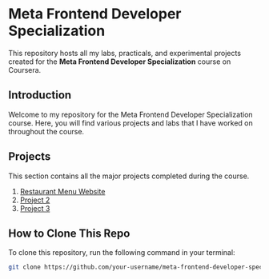 # Meta Frontend Developer Specialization

This repository hosts all my labs, practicals, and experimental projects created for the **Meta Frontend Developer Specialization** course on Coursera.

## Introduction

Welcome to my repository for the Meta Frontend Developer Specialization course. Here, you will find various projects and labs that I have worked on throughout the course.

## Projects

This section contains all the major projects completed during the course.

1. [Restaurant Menu Website](https://html-and-bootstrap.netlify.app/)
2. [Project 2](./projects/project2)
3. [Project 3](./projects/project3)

## How to Clone This Repo

To clone this repository, run the following command in your terminal:

```sh
git clone https://github.com/your-username/meta-frontend-developer-specialization.git
